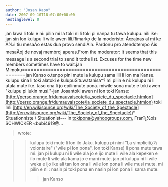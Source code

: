 ```yaml
---
author: "Josan Kapo"
date: 2007-09-10T18:07:00+00:00
nestinglevel: 0
---
```

jan lawa li toki e ni: pilin mi la toki ni li toki pi nanpa tu tawa kulupu. nili ike: jan sin lon kulupu li wile awen lili.Rimarko de la moderisto: Åœajnas al mi ke Ä‰i tiu mesaÄo estas dua provo sendiÄin. Pardonu pro atendotempo Äis mesaÄoj de novaj membroj aperas.From the moderator: It seems that this message is a second trial to send it tothe list. Excuses for the time new members sometimes have to wait.jan Mimoku=======================================================jan Kanso o.tenpo pini mute la kulupu sama lili li lon ma Kanse. kulupu sina li toki alatoki e kulupuSituwatanisa\*? mi pilin e ni: kulupu ni li utala mute ike. taso ona li jo epilinmute pona. miwile sona mute e toki awen "kulupu pi lukin musi."-jan Josantoki awen ni lon toki Kanse:[http://perso.orange.fr/dumauvaiscote/la_societe_du_spectacle.htmlon](http://perso.orange.fr/dumauvaiscote/la_societe_du_spectacle.htmlon) toki Inli:[http://en.wikisource.org/wiki/The_Society_of_the_Spectacle](http://en.wikisource.org/wiki/The_Society_of_the_Spectacle)\* Situationniste / Situationist---
 In [tokipona@yahoogroups.com](mailto://tokipona@yahoogroups.com), Franï¿½ois SCHWICKER <bubi4919@...
> wrote:

>> kulupu toki mute li lon ilo Jaku. kulupu pi nimi "La simplicitï¿½
> volontaire" ("wile pi lon pona", lon toki Kanse) li pona mute tawa mi.
>> jan pi kulupu ni li wile ala jo e ijo mute li wile ala kepeken e ilo
> mute li wile ala kama jo e mani mute. jan pi kulupu ni li wile weka e
> ijo ike ali tan lon ona li wile lon pona li wile musi mute.
>> mi pilin e ni : nasin pi toki pona en nasin pi lon pona li sama mute.
>>> jan Kanso
>